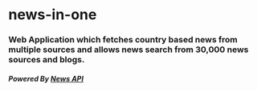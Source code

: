 # news-in-one
### Web Application which fetches country based news from multiple sources and allows news search from 30,000 news sources and blogs.
##### Powered By [News API](https://newsapi.org/)
